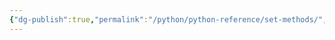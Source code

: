 ```yaml
---
{"dg-publish":true,"permalink":"/python/python-reference/set-methods/","created":"","updated":""}
---
```


